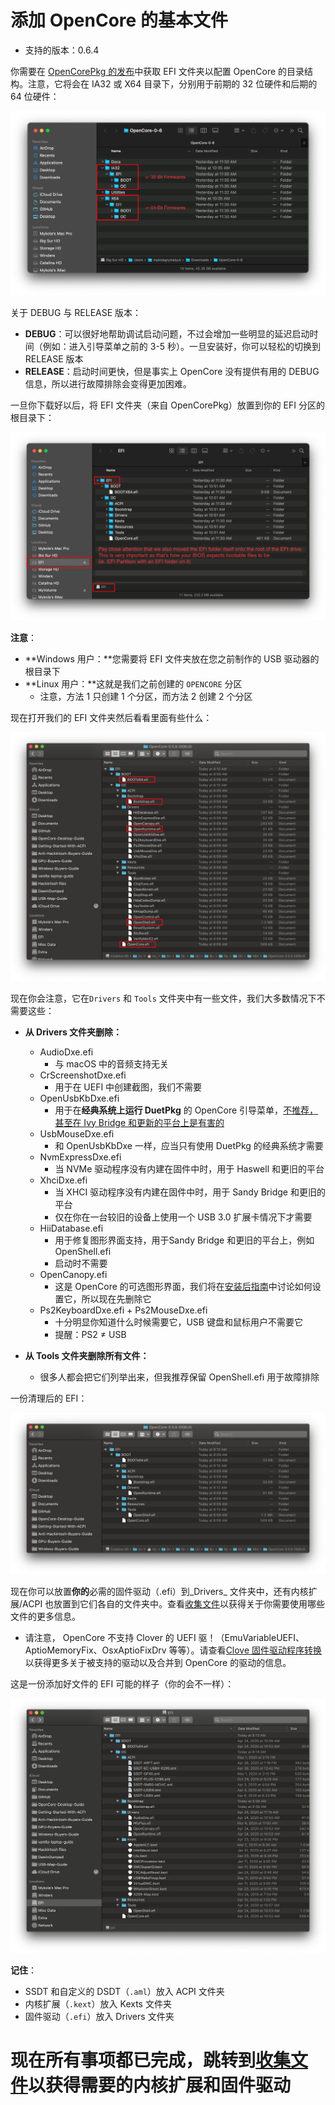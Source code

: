 # 添加 OpenCore 的基本文件

* 支持的版本：0.6.4

你需要在 [OpenCorePkg 的发布](https://github.com/acidanthera/OpenCorePkg/releases/)中获取 EFI 文件夹以配置 OpenCore 的目录结构。注意，它将会在 IA32 或 X64 目录下，分别用于前期的 32 位硬件和后期的 64 位硬件：

![](../images/installer-guide/opencore-efi-md/ia32-x64.png)

关于 DEBUG 与 RELEASE 版本：

* **DEBUG**：可以很好地帮助调试启动问题，不过会增加一些明显的延迟启动时间（例如：进入引导菜单之前的 3-5 秒）。一旦安装好，你可以轻松的切换到 RELEASE 版本
* **RELEASE**：启动时间更快，但是事实上 OpenCore 没有提供有用的 DEBUG 信息，所以进行故障排除会变得更加困难。

一旦你下载好以后，将 EFI 文件夹（来自 OpenCorePkg）放置到你的 EFI 分区的根目录下：

![](../images/installer-guide/opencore-efi-md/efi-moved.png)

**注意**：

* **Windows 用户：**您需要将 EFI 文件夹放在您之前制作的 USB 驱动器的根目录下
* **Linux 用户：**这就是我们之前创建的 `OPENCORE` 分区
  * 注意，方法 1 只创建 1 个分区，而方法 2 创建 2 个分区

现在打开我们的 EFI 文件夹然后看看里面有些什么：

![基本的 EFI 文件夹](../images/installer-guide/opencore-efi-md/base-efi.png)

现在你会注意，它在`Drivers` 和 `Tools` 文件夹中有一些文件，我们大多数情况下不需要这些：

* **从 Drivers 文件夹删除：**
  * AudioDxe.efi
    * 与 macOS 中的音频支持无关
  * CrScreenshotDxe.efi
    * 用于在 UEFI 中创建截图，我们不需要
  * OpenUsbKbDxe.efi
    * 用于在**经典系统上运行 DuetPkg** 的 OpenCore 引导菜单，[不推荐，甚至在 Ivy Bridge 和更新的平台上是有害的](https://applelife.ru/threads/opencore-obsuzhdenie-i-ustanovka.2944066/page-176#post-856653)
  * UsbMouseDxe.efi
    * 和 OpenUsbKbDxe 一样，应当只有使用 DuetPkg 的经典系统才需要
  * NvmExpressDxe.efi
    * 当 NVMe 驱动程序没有内建在固件中时，用于 Haswell 和更旧的平台
  * XhciDxe.efi
    * 当 XHCI 驱动程序没有内建在固件中时，用于 Sandy Bridge 和更旧的平台
    * 仅在你在一台较旧的设备上使用一个 USB 3.0 扩展卡情况下才需要
  * HiiDatabase.efi
    * 用于修复图形界面支持，用于Sandy Bridge 和更旧的平台上，例如 OpenShell.efi
    * 启动时不需要
  * OpenCanopy.efi
    * 这是 OpenCore 的可选图形界面，我们将在[安装后指南](https://dortania.github.io/OpenCore-Post-Install/cosmetic/gui.html)中讨论如何设置它，所以现在先删除它
  * Ps2KeyboardDxe.efi + Ps2MouseDxe.efi
    * 十分明显你知道什么时候需要它，USB 键盘和鼠标用户不需要它
    * 提醒：PS2 ≠ USB

* **从 Tools 文件夹删除所有文件：**
  * 很多人都会把它们列举出来，但我推荐保留 OpenShell.efi 用于故障排除

一份清理后的 EFI：

![整洁的 EFI](../images/installer-guide/opencore-efi-md/clean-efi.png)

现在你可以放置**你的**必需的固件驱动（.efi）到_Drivers_ 文件夹中，还有内核扩展/ACPI 也放置到它们各自的文件夹中。查看[收集文件](../ktext.md)以获得关于你需要使用哪些文件的更多信息。

* 请注意， OpenCore 不支持 Clover 的 UEFI 驱！（EmuVariableUEFI、AptioMemoryFix、OsxAptioFixDrv 等等）。请查看[Clove 固件驱动程序转换](https://github.com/dortania/OpenCore-Install-Guide/blob/master/clover-conversion/clover-efi.md)以获得更多关于被支持的驱动以及合并到 OpenCore 的驱动的信息。

这是一份添加好文件的 EFI 可能的样子（你的会不一样）：

![添加了文件的 EFI 文件夹](../images/installer-guide/opencore-efi-md/populated-efi.png)

**记住**：

* SSDT 和自定义的 DSDT（`.aml`）放入 ACPI 文件夹
* 内核扩展（`.kext`）放入 Kexts 文件夹 
* 固件驱动（`.efi`）放入 Drivers 文件夹

# 现在所有事项都已完成，跳转到[收集文件](../ktext.md)以获得需要的内核扩展和固件驱动
